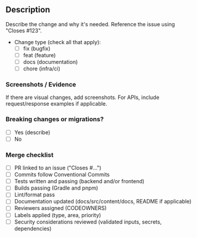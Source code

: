 ## Description
Describe the change and why it's needed. Reference the issue using "Closes #123".

- Change type (check all that apply):
  - [ ] fix (bugfix)
  - [ ] feat (feature)
  - [ ] docs (documentation)
  - [ ] chore (infra/ci)

### Screenshots / Evidence
If there are visual changes, add screenshots. For APIs, include request/response examples if applicable.

### Breaking changes or migrations?
- [ ] Yes (describe)
- [ ] No

### Merge checklist
- [ ] PR linked to an issue ("Closes #…") 
- [ ] Commits follow Conventional Commits
- [ ] Tests written and passing (backend and/or frontend)
- [ ] Builds passing (Gradle and pnpm)
- [ ] Lint/format pass
- [ ] Documentation updated (docs/src/content/docs, README if applicable)
- [ ] Reviewers assigned (CODEOWNERS)
- [ ] Labels applied (type, area, priority)
- [ ] Security considerations reviewed (validated inputs, secrets, dependencies)